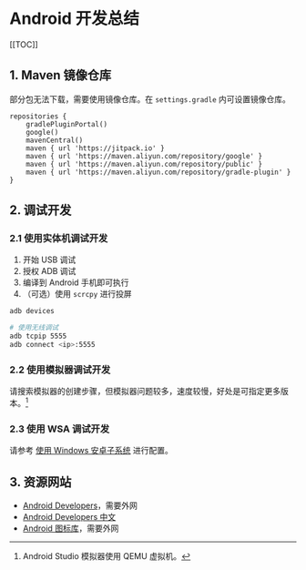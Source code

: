 # Android 开发总结

[[TOC]]

## 1. Maven 镜像仓库

部分包无法下载，需要使用镜像仓库。在 `settings.gradle` 内可设置镜像仓库。

```properties
repositories {
    gradlePluginPortal()
    google()
    mavenCentral()
    maven { url 'https://jitpack.io' }
    maven { url 'https://maven.aliyun.com/repository/google' }
    maven { url 'https://maven.aliyun.com/repository/public' }
    maven { url 'https://maven.aliyun.com/repository/gradle-plugin' }
}
```

## 2. 调试开发

### 2.1 使用实体机调试开发

1. 开始 USB 调试
2. 授权 ADB 调试
3. 编译到 Android 手机即可执行
4. （可选）使用 `scrcpy` 进行投屏

```bash
adb devices

# 使用无线调试
adb tcpip 5555
adb connect <ip>:5555
```

### 2.2 使用模拟器调试开发

请搜索模拟器的创建步骤，但模拟器问题较多，速度较慢，好处是可指定更多版本。[^1]

[^1]: Android Studio 模拟器使用 QEMU 虚拟机。

### 2.3 使用 WSA 调试开发

请参考 [使用 Windows 安卓子系统](https://blog.alexsun.top/posts/envs/windows-subsystem-for-android.html) 进行配置。

## 3. 资源网站

- [Android Developers](https://developer.android.com/)，需要外网
- [Android Developers 中文](https://developer.android.google.cn/)
- [Android 图标库](https://fonts.google.com/icons?hl=zh-cn&icon.platform=android)，需要外网
